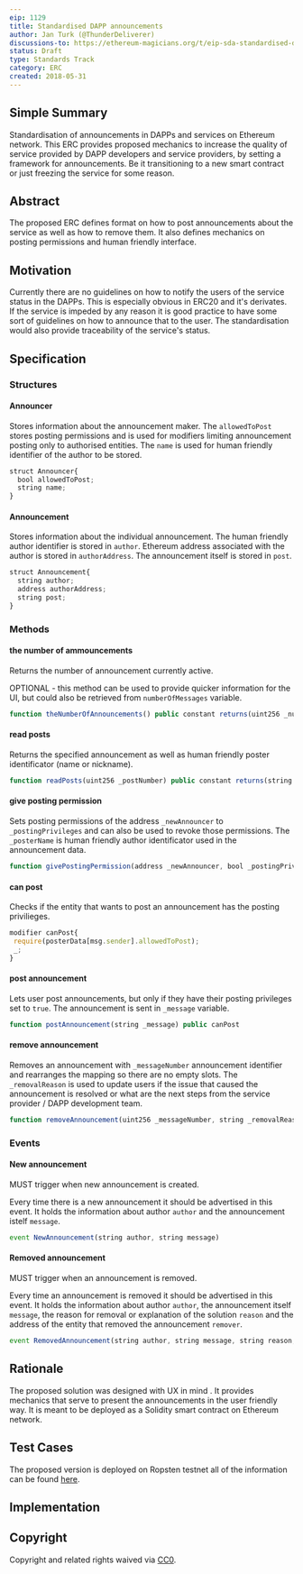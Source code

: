 ```yaml
---
eip: 1129
title: Standardised DAPP announcements
author: Jan Turk (@ThunderDeliverer)
discussions-to: https://ethereum-magicians.org/t/eip-sda-standardised-dapp-announcements/508?u=thunderdeliverer
status: Draft
type: Standards Track
category: ERC
created: 2018-05-31
---
```


## Simple Summary
Standardisation of announcements in DAPPs and services on Ethereum network. This ERC provides proposed mechanics to increase the quality of service provided by DAPP developers and service providers, by setting a framework for announcements. Be it transitioning to a new smart contract or just freezing the service for some reason.

## Abstract
The proposed ERC defines format on how to post announcements about the service as well as how to remove them. It also defines mechanics on posting permissions and human friendly interface.

## Motivation
Currently there are no guidelines on how to notify the users of the service status in the DAPPs. This is especially obvious in ERC20 and it's derivates. If the service is impeded by any reason it is good practice to have some sort of guidelines on how to announce that to the user. The standardisation would also provide traceability of the service's status.

## Specification

### Structures

#### Announcer

Stores information about the announcement maker. The `allowedToPost` stores posting permissions and is used for modifiers limiting announcement posting only to authorised entities. The `name` is used for human friendly identifier of the author to be stored.

``` js
struct Announcer{
  bool allowedToPost;
  string name;
}
```


#### Announcement

Stores information about the individual announcement. The human friendly author identifier is stored in `author`. Ethereum address associated with the author is stored in `authorAddress`. The announcement itself is stored in `post`.

``` js
struct Announcement{
  string author;
  address authorAddress;
  string post;
}
```



### Methods
#### the number of ammouncements

Returns the number of announcement currently active.

OPTIONAL - this method can be used to provide quicker information for the UI, but could also be retrieved from `numberOfMessages` variable.

``` js
function theNumberOfAnnouncements() public constant returns(uint256 _numberOfAnnouncements)
```


#### read posts

Returns the specified announcement as well as human friendly poster identificator (name or nickname).

``` js
function readPosts(uint256 _postNumber) public constant returns(string _author, string _post)
```


#### give posting permission

Sets posting permissions of the address `_newAnnouncer` to `_postingPrivileges` and can also be used to revoke those permissions. The `_posterName` is human friendly author identificator used in the announcement data.

``` js
function givePostingPermission(address _newAnnouncer, bool _postingPrivileges, string _posterName) public onlyOwner returns(bool success)
```


#### can post

Checks if the entity that wants to post an announcement has the posting privilieges.

``` js
modifier canPost{
 require(posterData[msg.sender].allowedToPost);
 _;
}
```


#### post announcement

Lets user post announcements, but only if they have their posting privileges set to `true`. The announcement is sent in `_message` variable.

``` js
function postAnnouncement(string _message) public canPost
```


#### remove announcement

Removes an announcement with `_messageNumber` announcement identifier and rearranges the mapping so there are no empty slots. The `_removalReason` is used to update users if the issue that caused the announcement is resolved or what are the next steps from the service provider / DAPP development team.

``` js
function removeAnnouncement(uint256 _messageNumber, string _removalReason) public
```



### Events

#### New announcement

MUST trigger when new announcement is created.

Every time there is a new announcement it should be advertised in this event. It holds the information about author `author` and the announcement istelf `message`.

``` js
event NewAnnouncement(string author, string message)
```


#### Removed announcement

MUST trigger when an announcement is removed.

Every time an announcement is removed it should be advertised in this event. It holds the information about author `author`, the announcement itself `message`, the reason for removal or explanation of the solution `reason` and the address of the entity that removed the announcement `remover`.

``` js
event RemovedAnnouncement(string author, string message, string reason, address remover);
```

## Rationale
The proposed solution was designed with UX in mind . It provides mechanics that serve to present the announcements in the user friendly way. It is meant to be deployed as a Solidity smart contract on Ethereum network.

## Test Cases
The proposed version is deployed on Ropsten testnet all of the information can be found [here](https://ropsten.etherscan.io/address/0xb04f67172b9733837e59ebaf03d277279635c8e6#readContract).

## Implementation

## Copyright
Copyright and related rights waived via [CC0](https://creativecommons.org/publicdomain/zero/1.0/).

